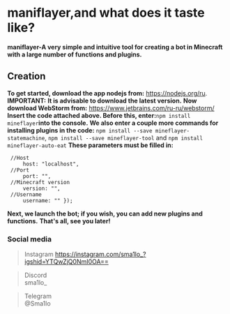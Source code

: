# maniflayer,and what does it taste like?
 **maniflayer-A very simple and intuitive    tool for creating a bot in Minecraft with  a large number of functions and plugins.**
## Creation
**To get started, download the app nodejs from:** https://nodejs.org/ru.
**IMPORTANT:**
**It is advisable to download the latest version.**
**Now download WebStorm from:** https://www.jetbrains.com/ru-ru/webstorm/
**Insert the code attached above. Before this, enter:**`npm install mineflayer`**into the console.**
**We also enter a couple more commands for installing plugins in the code:** `npm install --save mineflayer-statemachine`, `npm install --save mineflayer-tool` and `npm install mineflayer-auto-eat`
**These parameters must be filled in:**
```
 //Host 
     host: "localhost", 
 //Port 
     port: "", 
 //Minecraft version 
     version: "", 
 //Username 
     username: "" });
```
**Next, we launch the bot; if you wish, you can add new plugins and functions.**
**That's all, see you later!**
### Social media

> Instagram
> https://instagram.com/sma1lo_?igshid=YTQwZjQ0NmI0OA==

> Discord                        
> sma1lo_     

> Telegram                              
> @Sma1lo